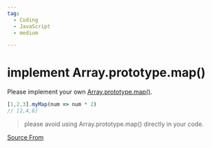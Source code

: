 ```yaml
---
tag:
  - Coding
  - JavaScript
  - medium

---
```

  
# implement Array.prototype.map()

Please implement your own [Array.prototype.map()](https://developer.mozilla.org/en-US/docs/Web/JavaScript/Reference/Global_Objects/Array/map).

```js
[1,2,3].myMap(num => num * 2)
// [2,4,6]
```

> please avoid using Array.prototype.map() directly in your code.


[Source From](https://bigfrontend.dev/problem/implement-Array-prototype-map)

  